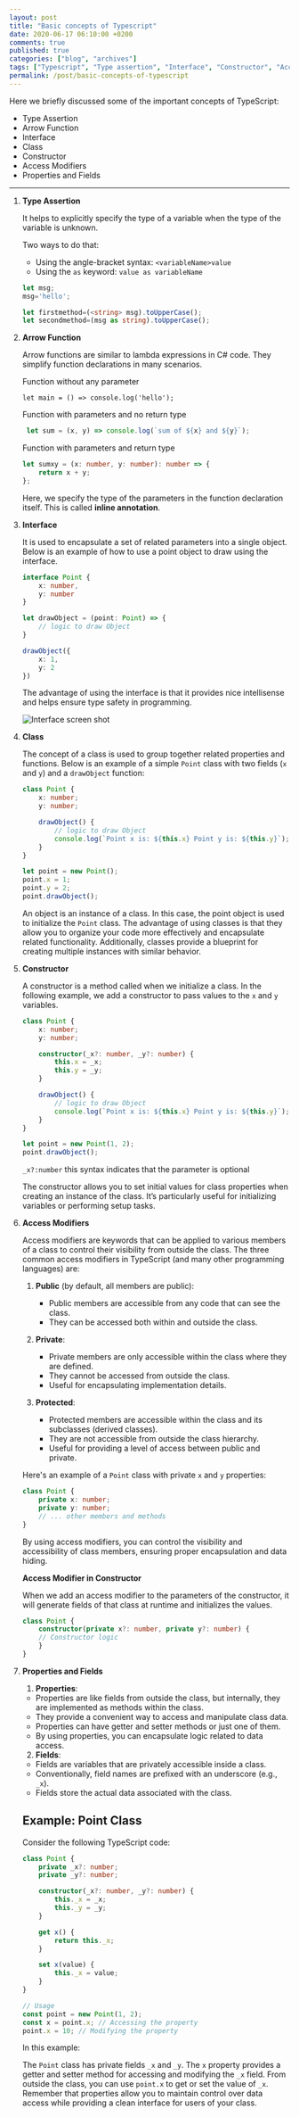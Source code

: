 ```yaml
---
layout: post
title: "Basic concepts of Typescript"
date: 2020-06-17 06:10:00 +0200
comments: true
published: true
categories: ["blog", "archives"]
tags: ["Typescript", "Type assertion", "Interface", "Constructor", "Access Modifiers", "Properties", "Arrow Function"]
permalink: /post/basic-concepts-of-typescript
---
```


Here we briefly discussed some of the important concepts of TypeScript:
- Type Assertion
- Arrow Function
- Interface
- Class
- Constructor
- Access Modifiers
- Properties and Fields

---

1. **Type Assertion**

    It helps to explicitly specify the type of a variable when the type of the variable is unknown.
    
    Two ways to do that:

    - Using the angle-bracket syntax: `<variableName>value`
    - Using the `as` keyword: `value as variableName`

    ```typescript
    let msg;
    msg='hello';
    
    let firstmethod=(<string> msg).toUpperCase();
    let secondmethod=(msg as string).toUpperCase();
    ```
2. **Arrow Function**

    Arrow functions are similar to lambda expressions in C# code. They simplify function declarations in many scenarios.
    
    Function without any parameter

    `let main = () => console.log('hello');`

    Function with parameters and no return type   

    ```typescript
     let sum = (x, y) => console.log(`sum of ${x} and ${y}`); 
     ```

    Function with parameters and return type

    ```typescript
    let sumxy = (x: number, y: number): number => {
        return x + y;
    };

    ```
    Here, we specify the type of the parameters in the function declaration itself. This is called **inline annotation**.
        
3. **Interface**

    It is used to encapsulate a set of related parameters into a single object. Below is an example of how to use a point object to draw using the interface.

    ```typescript 
    interface Point {
        x: number,
        y: number
    }

    let drawObject = (point: Point) => {
        // logic to draw Object
    }

    drawObject({
        x: 1,
        y: 2
    })

    ```
    The advantage of using the interface is that it provides nice intellisense and helps ensure type safety in programming.

    ![Interface screen shot](/assets/img/posts/2020/06/interface_screen_shot.jpg)

3. **Class**

    The concept of a class is used to group together related properties and functions. Below is an example of a simple `Point` class with two fields (`x` and `y`) and a `drawObject` function:

    ```typescript
    class Point {
        x: number;
        y: number;

        drawObject() {
            // logic to draw Object
            console.log(`Point x is: ${this.x} Point y is: ${this.y}`);
        }
    }

    let point = new Point();
    point.x = 1;
    point.y = 2;
    point.drawObject();

    ```

    An object is an instance of a class. In this case, the point object is used to initialize the `Point` class. The advantage of using classes is that they allow you to organize your code more effectively and encapsulate related functionality. Additionally, classes provide a blueprint for creating multiple instances with similar behavior.

4. **Constructor**

    A constructor is a method called when we initialize a class. In the following example, we add a constructor to pass values to the `x` and `y` variables.

    ```typescript
    class Point {
        x: number;
        y: number;

        constructor(_x?: number, _y?: number) {
            this.x = _x;
            this.y = _y;
        }

        drawObject() {
            // logic to draw Object
            console.log(`Point x is: ${this.x} Point y is: ${this.y}`);
        }
    }

    let point = new Point(1, 2);
    point.drawObject();
    ```
    `_x?:number` this syntax indicates that the parameter is optional

    The constructor allows you to set initial values for class properties when creating an instance of the class. It’s particularly useful for initializing variables or performing setup tasks.

5. **Access Modifiers**

    Access modifiers are keywords that can be applied to various members of a class to control their visibility from outside the class. The three common access modifiers in TypeScript (and many other programming languages) are:

    1. **Public** (by default, all members are public):
        - Public members are accessible from any code that can see the class.
        - They can be accessed both within and outside the class.

    2. **Private**:
        - Private members are only accessible within the class where they are defined.
        - They cannot be accessed from outside the class.
        - Useful for encapsulating implementation details.

    3. **Protected**:
        - Protected members are accessible within the class and its subclasses (derived classes).
        - They are not accessible from outside the class hierarchy.
        - Useful for providing a level of access between public and private.

    Here's an example of a `Point` class with private `x` and `y` properties:

    ```typescript
    class Point {
        private x: number;
        private y: number;
        // ... other members and methods
    }
    ```
    By using access modifiers, you can control the visibility and accessibility of class members, ensuring proper encapsulation and data hiding.

    **Access Modifier in Constructor**

    When we add an access modifier to the parameters of the constructor, it will generate fields of that class at runtime and initializes the values.
    
    ```typescript
    class Point {
        constructor(private x?: number, private y?: number) {
        // Constructor logic
        }
    }
    ```
6. **Properties and Fields**

    1. **Properties**:
    - Properties are like fields from outside the class, but internally, they are implemented as methods within the class.
    - They provide a convenient way to access and manipulate class data.
    - Properties can have getter and setter methods or just one of them.
    - By using properties, you can encapsulate logic related to data access.

    2. **Fields**:
    - Fields are variables that are privately accessible inside a class.
    - Conventionally, field names are prefixed with an underscore (e.g., `_x`).
    - Fields store the actual data associated with the class.

    ## Example: Point Class

    Consider the following TypeScript code:

    ```typescript
    class Point {
        private _x?: number;
        private _y?: number;

        constructor(_x?: number, _y?: number) {
            this._x = _x;
            this._y = _y;
        }

        get x() {
            return this._x;
        }

        set x(value) {
            this._x = value;
        }
    }

    // Usage
    const point = new Point(1, 2);
    const x = point.x; // Accessing the property
    point.x = 10; // Modifying the property
    ```
    In this example:

    The `Point` class has private fields `_x` and `_y`.
    The `x` property provides a getter and setter method for accessing and modifying the `_x` field.
    From outside the class, you can use `point.x` to get or set the value of `_x`.
    Remember that properties allow you to maintain control over data access while providing a clean interface for users of your class.
